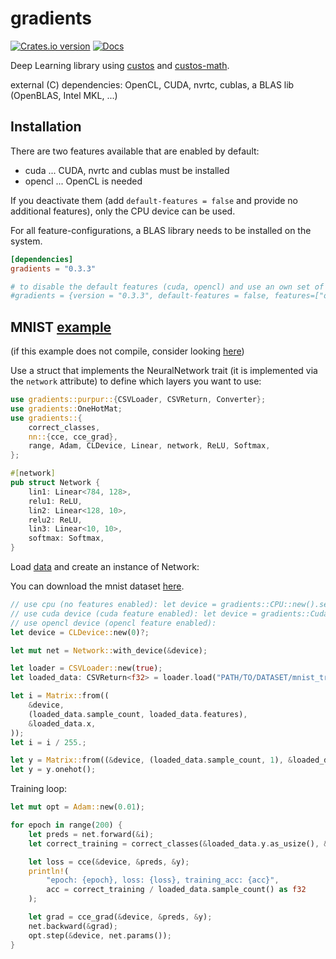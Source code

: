 # gradients

[![Crates.io version](https://img.shields.io/crates/v/gradients.svg)](https://crates.io/crates/gradients)
[![Docs](https://docs.rs/gradients/badge.svg?version=0.3.3)](https://docs.rs/gradients/0.3.3/gradients/)

Deep Learning library using [custos] and [custos-math].

external (C) dependencies: OpenCL, CUDA, nvrtc, cublas, a BLAS lib (OpenBLAS, Intel MKL, ...)

[custos]: https://github.com/elftausend/custos
[custos-math]: https://github.com/elftausend/custos-math

## Installation

There are two features available that are enabled by default:
- cuda ... CUDA, nvrtc and cublas must be installed
- opencl ... OpenCL is needed

If you deactivate them (add `default-features = false` and provide no additional features), only the CPU device can be used.

For all feature-configurations, a BLAS library needs to be installed on the system.

```toml
[dependencies]
gradients = "0.3.3"

# to disable the default features (cuda, opencl) and use an own set of features:
#gradients = {version = "0.3.3", default-features = false, features=["opencl"]}
```

## MNIST [example] 

(if this example does not compile, consider looking [here](https://github.com/elftausend/gradients/blob/main/gradients/examples/mnist.rs))

[example]: https://github.com/elftausend/gradients/blob/main/gradients/examples/mnist.rs
Use a struct that implements the NeuralNetwork trait (it is implemented via the `network` attribute) to define which layers you want to use:

```rust
use gradients::purpur::{CSVLoader, CSVReturn, Converter};
use gradients::OneHotMat;
use gradients::{
    correct_classes,
    nn::{cce, cce_grad},
    range, Adam, CLDevice, Linear, network, ReLU, Softmax,
};

#[network]
pub struct Network {
    lin1: Linear<784, 128>,
    relu1: ReLU,
    lin2: Linear<128, 10>,
    relu2: ReLU,
    lin3: Linear<10, 10>,
    softmax: Softmax,
}
```
Load [data] and create an instance of Network:

You can download the mnist dataset [here](https://www.kaggle.com/datasets/oddrationale/mnist-in-csv).

[data]: https://www.kaggle.com/datasets/oddrationale/mnist-in-csv

```rust
// use cpu (no features enabled): let device = gradients::CPU::new().select();
// use cuda device (cuda feature enabled): let device = gradients::CudaDevice::new(0).unwrap().select();
// use opencl device (opencl feature enabled):
let device = CLDevice::new(0)?;

let mut net = Network::with_device(&device);

let loader = CSVLoader::new(true);
let loaded_data: CSVReturn<f32> = loader.load("PATH/TO/DATASET/mnist_train.csv")?;

let i = Matrix::from((
    &device,
    (loaded_data.sample_count, loaded_data.features),
    &loaded_data.x,
));
let i = i / 255.;

let y = Matrix::from((&device, (loaded_data.sample_count, 1), &loaded_data.y));
let y = y.onehot();
```

Training loop:

```rust
let mut opt = Adam::new(0.01);

for epoch in range(200) {
    let preds = net.forward(&i);
    let correct_training = correct_classes(&loaded_data.y.as_usize(), &preds) as f32;

    let loss = cce(&device, &preds, &y);
    println!(
        "epoch: {epoch}, loss: {loss}, training_acc: {acc}",
        acc = correct_training / loaded_data.sample_count() as f32
    );

    let grad = cce_grad(&device, &preds, &y);
    net.backward(&grad);
    opt.step(&device, net.params());
}
```


